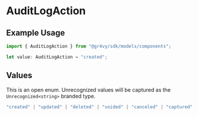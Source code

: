 # AuditLogAction

## Example Usage

```typescript
import { AuditLogAction } from "@gr4vy/sdk/models/components";

let value: AuditLogAction = "created";
```

## Values

This is an open enum. Unrecognized values will be captured as the `Unrecognized<string>` branded type.

```typescript
"created" | "updated" | "deleted" | "voided" | "canceled" | "captured" | Unrecognized<string>
```